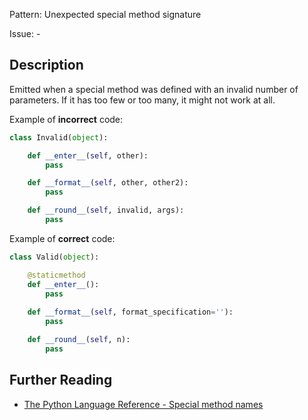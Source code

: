 Pattern: Unexpected special method signature

Issue: -

## Description

Emitted when a special method was defined with an invalid number of parameters. If it has too few or too many, it might not work at all.


Example of **incorrect** code:

```python
class Invalid(object):

    def __enter__(self, other):
        pass

    def __format__(self, other, other2):
        pass

    def __round__(self, invalid, args):
        pass
```

Example of **correct** code:

```python
class Valid(object):

    @staticmethod
    def __enter__():
        pass
        
    def __format__(self, format_specification=''):
        pass

    def __round__(self, n):
        pass
```

## Further Reading

* [The Python Language Reference - Special method names](https://docs.python.org/2/reference/datamodel.html#special-method-names)
